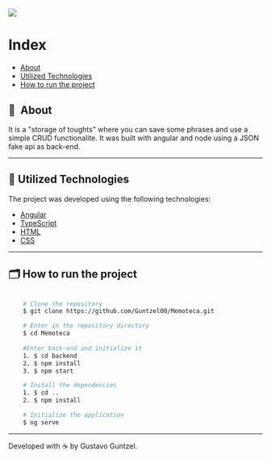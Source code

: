 <h1>
    <img src="https://user-images.githubusercontent.com/50676988/209207826-5ec64572-2e5a-4011-bdf3-7bbfdca07d25.png"
</h1>

# Index

- [About](#-about)
- [Utilized Technologies](#-utilized-technologies)
- [How to run the project](#-how-to-run-the-project)

## 🔖&nbsp; About

It is a "storage of toughts" where you can save some phrases and use a simple CRUD functionalite. It was built with angular and node using a JSON fake api as back-end.

---

## 🚀 Utilized Technologies

The project was developed using the following technologies:

- [Angular](https://angular.io/)
- [TypeScript](https://www.typescriptlang.org/)
- [HTML](https://developer.mozilla.org/en-US/docs/Web/HTML)
- [CSS](https://developer.mozilla.org/en-US/docs/Web/CSS)

---

## 🗂 How to run the project

```bash

    # Clone the repository
    $ git clone https://github.com/Guntzel00/Memoteca.git

    # Enter in the repository directory
    $ cd Memoteca
    
    #Enter back-end and initialize it
    1. $ cd backend
    2. $ npm install
    3. $ npm start

    # Install the dependencies
    1. $ cd .. 
    2. $ npm install

    # Initialize the application
    $ ng serve
```

---

Developed with ☕️ by Gustavo Guntzel.
